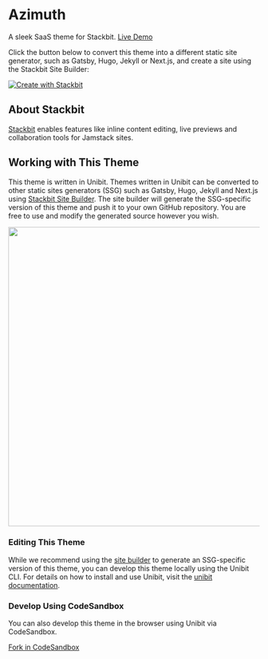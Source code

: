 # Azimuth

A sleek SaaS theme for Stackbit. [Live Demo](https://themes.stackbit.com/demos/azimuth)


Click the button below to convert this theme into a different static site generator, such as Gatsby, Hugo, Jekyll or Next.js, and create a site using the Stackbit Site Builder:

[![Create with Stackbit](https://assets.stackbit.com/badge/create-with-stackbit.svg)](https://app.stackbit.com/create?theme=https://github.com/stackbithq/stackbit-theme-azimuth)

## About Stackbit

[Stackbit](https://www.stackbit.com/) enables features like inline content editing, live previews and collaboration tools for Jamstack sites.

## Working with This Theme

This theme is written in Unibit. Themes written in Unibit can be converted to other static sites generators (SSG) such as Gatsby, Hugo, Jekyll and Next.js using [Stackbit Site Builder](https://app.stackbit.com/create?theme=https://github.com/stackbithq/stackbit-theme-azimuth). The site builder will generate the SSG-specific version of this theme and push it to your own GitHub repository. You are free to use and modify the generated source however you wish.

<img src="https://assets.stackbit.com/images/unibit-diagram.png" width="600" />

### Editing This Theme

While we recommend using the [site builder](https://app.stackbit.com/create?theme=https://github.com/stackbithq/stackbit-theme-azimuth) to generate an SSG-specific version of this theme, you can develop this theme locally using the Unibit CLI. For details on how to install and use Unibit, visit the [unibit documentation](https://www.stackbit.com/docs/unibit/).

### Develop Using CodeSandbox

You can also develop this theme in the browser using Unibit via CodeSandbox.

[Fork in CodeSandbox](https://codesandbox.io/s/github/stackbithq/stackbit-theme-azimuth)

